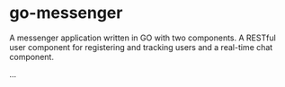 # go-messenger

A messenger application written in GO with two components. A RESTful user component for registering and tracking users and a real-time chat component.

...
